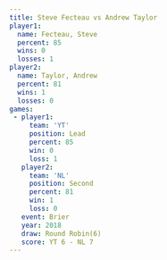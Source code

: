 ```yaml
---
title: Steve Fecteau vs Andrew Taylor
player1:              
  name: Fecteau, Steve
  percent: 85         
  wins: 0             
  losses: 1           
player2:              
  name: Taylor, Andrew
  percent: 81         
  wins: 1             
  losses: 0           
games:
 - player1:        
     team: 'YT'    
     position: Lead
     percent: 85   
     win: 0        
     loss: 1       
   player2:          
     team: 'NL'      
     position: Second
     percent: 81     
     win: 1          
     loss: 0         
   event: Brier        
   year: 2018          
   draw: Round Robin(6)
   score: YT 6 - NL 7  
---
```

